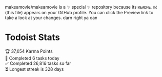 makeamovie/makeamovie is a ✨ special ✨ repository because its `README.md` (this file) appears on your GitHub profile.
You can click the Preview link to take a look at your changes. darn right ya can

# Todoist Stats

<!-- TODO-IST:START -->
🏆  37,054 Karma Points           
🌸  Completed 6 tasks today           
✅  Completed 26,816 tasks so far           
⏳  Longest streak is 328 days
<!-- TODO-IST:END -->
